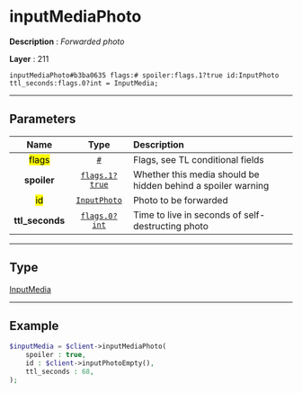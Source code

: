 # inputMediaPhoto

**Description** : *Forwarded photo*

**Layer** : 211

```tl
inputMediaPhoto#b3ba0635 flags:# spoiler:flags.1?true id:InputPhoto ttl_seconds:flags.0?int = InputMedia;
```

---

## Parameters

| Name | Type | Description |
| :---: | :---: | :--- |
| <mark>flags</mark> | [`#`](type/#) | Flags, see TL conditional fields |
| **spoiler** | [`flags.1?true`](type/true) | Whether this media should be hidden behind a spoiler warning |
| <mark>id</mark> | [`InputPhoto`](type/InputPhoto) | Photo to be forwarded |
| **ttl_seconds** | [`flags.0?int`](type/int) | Time to live in seconds of self-destructing photo |

---

## Type

[InputMedia](type/InputMedia)

---

## Example

```php
$inputMedia = $client->inputMediaPhoto(
	spoiler : true,
	id : $client->inputPhotoEmpty(),
	ttl_seconds : 68,
);
```